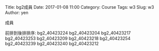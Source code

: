 Title: bg2成員
Date: 2017-01-08 11:00
Category: Course
Tags: w3
Slug: w3
Author: yen

成員
<!-- PELICAN_END_SUMMARY -->
前排到後排排序:
bg2_40423224
bg2_40423204
bg2_40423217
bg2_40423253
bg2_40423209
bg2_40423218
bg2_40423254
bg2_40423239
bg2_40423240
bg2_40423212
